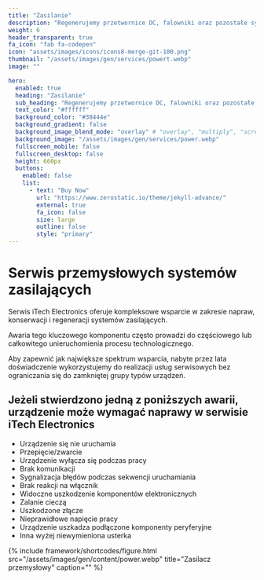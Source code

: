 ```yaml
---
title: "Zasilanie"
description: "Regenerujemy przetwornice DC, falowniki oraz pozostałe systemy zasilające."
weight: 6
header_transparent: true
fa_icon: "fab fa-codepen"
icon: "assets/images/icons/icons8-merge-git-100.png"
thumbnail: "/assets/images/gen/services/powert.webp"
image: ""

hero:
  enabled: true
  heading: "Zasilanie"
  sub_heading: "Regenerujemy przetwornice DC, falowniki oraz pozostałe systemy zasilające."
  text_color: "#ffffff"
  background_color: "#38444e"
  background_gradient: false
  background_image_blend_mode: "overlay" # "overlay", "multiply", "screen"
  background_image: "/assets/images/gen/services/power.webp"
  fullscreen_mobile: false
  fullscreen_desktop: false
  height: 660px
  buttons:
    enabled: false
    list:
      - text: "Buy Now"
        url: "https://www.zerostatic.io/theme/jekyll-advance/"
        external: true
        fa_icon: false
        size: large
        outline: false
        style: "primary"
---
```



# Serwis przemysłowych systemów zasilających

Serwis iTech Electronics oferuje kompleksowe wsparcie w zakresie napraw, konserwacji i regeneracji systemów zasilających.

Awaria tego kluczowego komponentu często prowadzi do częściowego lub całkowitego unieruchomienia procesu technologicznego.

Aby zapewnić jak największe spektrum wsparcia, nabyte przez lata doświadczenie wykorzystujemy do realizacji usług serwisowych bez ograniczania się do zamkniętej grupy typów urządzeń.


## Jeżeli stwierdzono jedną z poniższych awarii, urządzenie może wymagać naprawy w serwisie iTech Electronics

- Urządzenie się nie uruchamia
- Przepięcie/zwarcie
- Urządzenie wyłącza się podczas pracy
- Brak komunikacji
- Sygnalizacja błędów podczas sekwencji uruchamiania
- Brak reakcji na włącznik
- Widoczne uszkodzenie komponentów elektronicznych
- Zalanie cieczą
- Uszkodzone złącze
- Nieprawidłowe napięcie pracy
- Urządzenie uszkadza podłączone komponenty peryferyjne
- Inna wyżej niewymieniona usterka


{% include framework/shortcodes/figure.html src="/assets/images/gen/content/power.webp" title="Zasilacz przemysłowy" caption="" %}